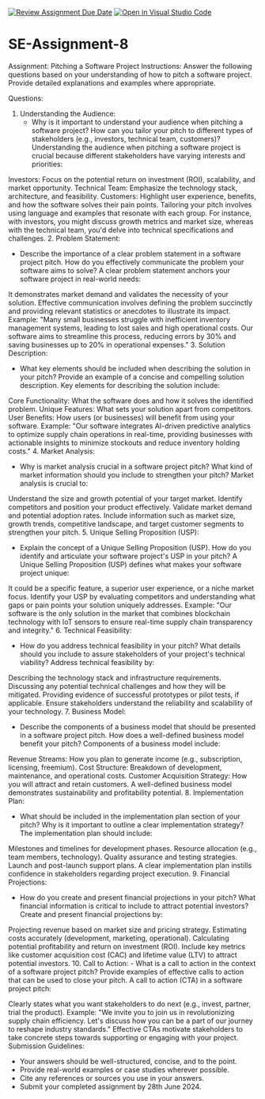 [![Review Assignment Due Date](https://classroom.github.com/assets/deadline-readme-button-22041afd0340ce965d47ae6ef1cefeee28c7c493a6346c4f15d667ab976d596c.svg)](https://classroom.github.com/a/4bgukiqw)
[![Open in Visual Studio Code](https://classroom.github.com/assets/open-in-vscode-2e0aaae1b6195c2367325f4f02e2d04e9abb55f0b24a779b69b11b9e10269abc.svg)](https://classroom.github.com/online_ide?assignment_repo_id=15285131&assignment_repo_type=AssignmentRepo)
# SE-Assignment-8
 Assignment: Pitching a Software Project
 Instructions:
Answer the following questions based on your understanding of how to pitch a software project. Provide detailed explanations and examples where appropriate.

 Questions:

1. Understanding the Audience:
   - Why is it important to understand your audience when pitching a software project? How can you tailor your pitch to different types of stakeholders (e.g., investors, technical team, customers)?
Understanding the audience when pitching a software project is crucial because different stakeholders have varying interests and priorities:

Investors: Focus on the potential return on investment (ROI), scalability, and market opportunity.
Technical Team: Emphasize the technology stack, architecture, and feasibility.
Customers: Highlight user experience, benefits, and how the software solves their pain points.
Tailoring your pitch involves using language and examples that resonate with each group. For instance, with investors, you might discuss growth metrics and market size, whereas with the technical team, you'd delve into technical specifications and challenges.
2. Problem Statement:
   - Describe the importance of a clear problem statement in a software project pitch. How do you effectively communicate the problem your software aims to solve?
A clear problem statement anchors your software project in real-world needs:

It demonstrates market demand and validates the necessity of your solution.
Effective communication involves defining the problem succinctly and providing relevant statistics or anecdotes to illustrate its impact.
Example: "Many small businesses struggle with inefficient inventory management systems, leading to lost sales and high operational costs. Our software aims to streamline this process, reducing errors by 30% and saving businesses up to 20% in operational expenses."
3. Solution Description:
   - What key elements should be included when describing the solution in your pitch? Provide an example of a concise and compelling solution description.
Key elements for describing the solution include:

Core Functionality: What the software does and how it solves the identified problem.
Unique Features: What sets your solution apart from competitors.
User Benefits: How users (or businesses) will benefit from using your software.
Example: "Our software integrates AI-driven predictive analytics to optimize supply chain operations in real-time, providing businesses with actionable insights to minimize stockouts and reduce inventory holding costs."
4. Market Analysis:
   - Why is market analysis crucial in a software project pitch? What kind of market information should you include to strengthen your pitch?
Market analysis is crucial to:

Understand the size and growth potential of your target market.
Identify competitors and position your product effectively.
Validate market demand and potential adoption rates.
Include information such as market size, growth trends, competitive landscape, and target customer segments to strengthen your pitch.
5. Unique Selling Proposition (USP):
   - Explain the concept of a Unique Selling Proposition (USP). How do you identify and articulate your software project's USP in your pitch?
A Unique Selling Proposition (USP) defines what makes your software project unique:

It could be a specific feature, a superior user experience, or a niche market focus.
Identify your USP by evaluating competitors and understanding what gaps or pain points your solution uniquely addresses.
Example: "Our software is the only solution in the market that combines blockchain technology with IoT sensors to ensure real-time supply chain transparency and integrity."
6. Technical Feasibility:
   - How do you address technical feasibility in your pitch? What details should you include to assure stakeholders of your project's technical viability?
Address technical feasibility by:

Describing the technology stack and infrastructure requirements.
Discussing any potential technical challenges and how they will be mitigated.
Providing evidence of successful prototypes or pilot tests, if applicable.
Ensure stakeholders understand the reliability and scalability of your technology.
7. Business Model:
   - Describe the components of a business model that should be presented in a software project pitch. How does a well-defined business model benefit your pitch?
Components of a business model include:

Revenue Streams: How you plan to generate income (e.g., subscription, licensing, freemium).
Cost Structure: Breakdown of development, maintenance, and operational costs.
Customer Acquisition Strategy: How you will attract and retain customers.
A well-defined business model demonstrates sustainability and profitability potential.
8. Implementation Plan:
   - What should be included in the implementation plan section of your pitch? Why is it important to outline a clear implementation strategy?
The implementation plan should include:

Milestones and timelines for development phases.
Resource allocation (e.g., team members, technology).
Quality assurance and testing strategies.
Launch and post-launch support plans.
A clear implementation plan instills confidence in stakeholders regarding project execution.
9. Financial Projections:
   - How do you create and present financial projections in your pitch? What financial information is critical to include to attract potential investors?
Create and present financial projections by:

Projecting revenue based on market size and pricing strategy.
Estimating costs accurately (development, marketing, operational).
Calculating potential profitability and return on investment (ROI).
Include key metrics like customer acquisition cost (CAC) and lifetime value (LTV) to attract potential investors.
10. Call to Action:
    - What is a call to action in the context of a software project pitch? Provide examples of effective calls to action that can be used to close your pitch.
A call to action (CTA) in a software project pitch:

Clearly states what you want stakeholders to do next (e.g., invest, partner, trial the product).
Example: "We invite you to join us in revolutionizing supply chain efficiency. Let's discuss how you can be a part of our journey to reshape industry standards."
Effective CTAs motivate stakeholders to take concrete steps towards supporting or engaging with your project.
 Submission Guidelines:
- Your answers should be well-structured, concise, and to the point.
- Provide real-world examples or case studies wherever possible.
- Cite any references or sources you use in your answers.
- Submit your completed assignment by 28th June 2024.


